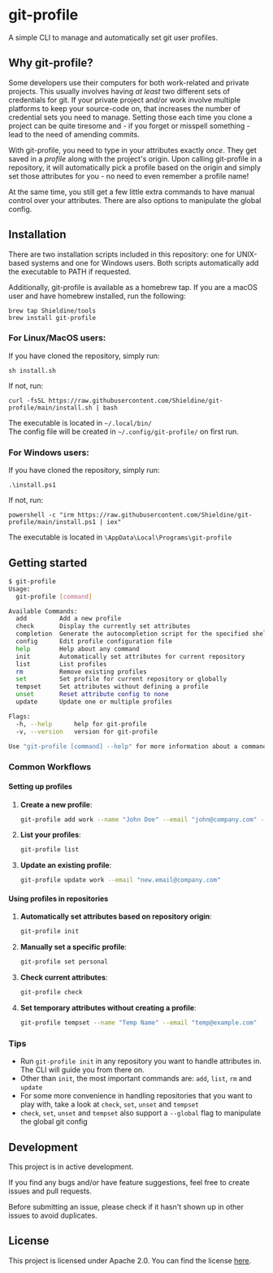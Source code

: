 # git-profile
A simple CLI to manage and automatically set git user profiles.

## Why git-profile?
Some developers use their computers for both work-related and private projects.
This usually involves having *at least* two different sets of credentials
for git. If your private project and/or work involve multiple platforms to keep
your source-code on, that increases the number of credential sets you need to manage.
Setting those each time you clone a project can be quite tiresome and - if you forget or misspell something -
lead to the need of amending commits.

With git-profile, you need to type in your attributes exactly *once*.
They get saved in a *profile* along with the project's origin. Upon calling git-profile
in a repository, it will automatically pick a profile based on the origin
and simply set those attributes for you - no need to even remember a profile name!

At the same time, you still get a few little extra commands to have manual control
over your attributes. There are also options to manipulate the global config.


## Installation
There are two installation scripts included in this repository: one for UNIX-based systems and one for Windows users.
Both scripts automatically add the executable to PATH if requested.

Additionally, git-profile is available as a homebrew tap. If you are a macOS user and have homebrew installed, run the following:

```shell
brew tap Shieldine/tools
brew install git-profile
```

### For Linux/MacOS users:

If you have cloned the repository, simply run:
```shell
sh install.sh
```
If not, run:
```shell
curl -fsSL https://raw.githubusercontent.com/Shieldine/git-profile/main/install.sh | bash
```

The executable is located in `~/.local/bin/` <br />
The config file will be created in `~/.config/git-profile/` on first run.

### For Windows users:

If you have cloned the repository, simply run:
```shell
.\install.ps1
```
If not, run:
```shell
powershell -c "irm https://raw.githubusercontent.com/Shieldine/git-profile/main/install.ps1 | iex"
```
The executable is located in `\AppData\Local\Programs\git-profile`

## Getting started

```bash
$ git-profile
Usage:
  git-profile [command]

Available Commands:
  add         Add a new profile
  check       Display the currently set attributes
  completion  Generate the autocompletion script for the specified shell
  config      Edit profile configuration file
  help        Help about any command
  init        Automatically set attributes for current repository
  list        List profiles
  rm          Remove existing profiles
  set         Set profile for current repository or globally
  tempset     Set attributes without defining a profile
  unset       Reset attribute config to none
  update      Update one or multiple profiles

Flags:
  -h, --help      help for git-profile
  -v, --version   version for git-profile

Use "git-profile [command] --help" for more information about a command.
```

### Common Workflows

#### Setting up profiles
1. **Create a new profile**:
   ```bash
   git-profile add work --name "John Doe" --email "john@company.com" --origin github.com
   ```

2. **List your profiles**:
   ```bash
   git-profile list
   ```

3. **Update an existing profile**:
   ```bash
   git-profile update work --email "new.email@company.com"
   ```

#### Using profiles in repositories
1. **Automatically set attributes based on repository origin**:
   ```bash
   git-profile init
   ```

2. **Manually set a specific profile**:
   ```bash
   git-profile set personal
   ```

3. **Check current attributes**:
   ```bash
   git-profile check
   ```

4. **Set temporary attributes without creating a profile**:
   ```bash
   git-profile tempset --name "Temp Name" --email "temp@example.com"
   ```

### Tips
- Run `git-profile init` in any repository you want to handle attributes in. The CLI will guide you from there on.
- Other than `init`, the most important commands are: `add`, `list`, `rm` and `update`
- For some more convenience in handling repositories that you want to play with, take a look at `check`, `set`, `unset` and `tempset`
- `check`, `set`, `unset` and `tempset` also support a `--global` flag to manipulate the global git config


## Development
This project is in active development.

If you find any bugs and/or have feature suggestions, feel free to
create issues and pull requests.

Before submitting an issue, please check if it hasn't shown up in other
issues to avoid duplicates.

## License

This project is licensed under Apache 2.0.
You can find the license [here](./LICENSE).
